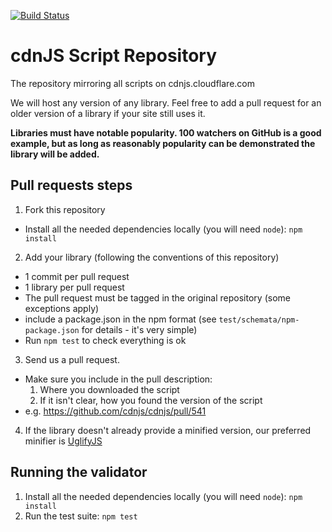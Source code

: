 <a href="http://travis-ci.org/cdnjs/cdnjs"><img src="https://secure.travis-ci.org/cdnjs/cdnjs.png" alt="Build Status" style="max-width:100%;"></a>


# cdnJS Script Repository

The repository mirroring all scripts on cdnjs.cloudflare.com

We will host any version of any library. Feel free to add a pull request for an older version of a library if your site still uses it.

__Libraries must have notable popularity. 100 watchers on GitHub is a good example, but as long as reasonably popularity can be demonstrated the library will be added.__

## Pull requests steps

1. Fork this repository
  * Install all the needed dependencies locally (you will need `node`): `npm install`
2. Add your library (following the conventions of this repository)
  * 1 commit per pull request
  * 1 library per pull request
  * The pull request must be tagged in the original repository (some exceptions apply)
  * include a package.json in the npm format (see `test/schemata/npm-package.json` for details - it's very simple)
  * Run `npm test` to check everything is ok
3. Send us a pull request.
  * Make sure you include in the pull description:
      1. Where you downloaded the script
      2. If it isn't clear, how you found the version of the script
  * e.g. https://github.com/cdnjs/cdnjs/pull/541
4. If the library doesn't already provide a minified version, our preferred minifier is [UglifyJS](http://marijnhaverbeke.nl/uglifyjs "UglifyJS")

## Running the validator
1. Install all the needed dependencies locally (you will need `node`): `npm install`
2. Run the test suite: `npm test`

<img alt="Clicky" width="1" height="1" src="//in.getclicky.com/66606907ns.gif" />

